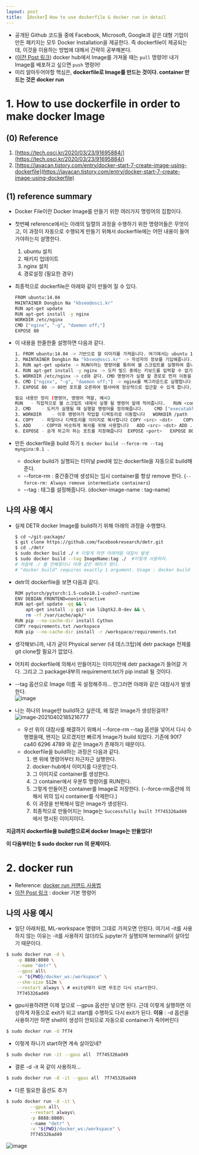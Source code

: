 ```yaml
---
layout: post
title: 【docker】How to use dockerfile & docker run in detail
---
```


-  공개된 Github 코드들 중에 Facebook, Microsoft, Google과 같은 대형 기업이 만든 패키지는 모두 Docker Installation을 제공한다. 즉 dockerfile이 제공되는데, 이것을 이용하는 방법에 대해서 간략히 공부해본다.
-  ([이전 Post 링크](https://junha1125.github.io/blog/pytorch-docker-git/2020-02-18-tstory_7/)) docker hub에서 Image를 가져올 때는 `pull` 명령어! 내가 Image를 배포하고 싶으면 `push` 명령어! 
-  미리 알아두어야할 핵심은, **dockerfile로 Image를 만드는 것이다. container 만드는 것은 docker run**



# 1. How to use dockerfile in order to make docker Image

## (0) Reference

1. [https://tech.osci.kr/2020/03/23/91695884/](https://tech.osci.kr/2020/03/23/91695884/)
2. [https://javacan.tistory.com/entry/docker-start-7-create-image-using-dockerfile](https://javacan.tistory.com/entry/docker-start-7-create-image-using-dockerfile)



## (1) reference summary

- Docker File이란 Docker Image를 만들기 위한 여러가지 명렁어의 집합이다. 

- 첫번째 reference에서는 아래의 일렬의 과정을 수행하기 위한 명령어들은 무엇이고, 이 과정이 자동으로 수행되게 만들기 위해서 dockerfile에는 어떤 내용이 들어가야하는지 설명한다. 

  1. ubuntu 설치
  2. 패키지 업데이트
  3. nginx 설치
  4. 경로설정 (필요한 경우)

- 최종적으로 dockerfile은 아래와 같이 만들어 질 수 있다.         

  ```sh
  FROM ubuntu:14.04 
  MAINTAINER Dongbin Na "kbseo@osci.kr" 
  RUN apt-get update
  RUN apt-get install -y nginx
  WORKDIR /etc/nginx 
  CMD ["nginx", "-g", "daemon off;"]
  EXPOSE 80 
  ```

- 이 내용을 한줄한줄 설명하면 다음과 같다.     

  ```sh
  1. FROM ubuntu:14.04 -> 기반으로 할 이미지를 가져옵니다. 여기에서는 ubuntu 14.04버전의 이미지를 가져오겠습니다.
  2. MAINTAINER Dongbin Na "kbseo@osci.kr" -> 작성자의 정보를 기입해줍니다.
  3. RUN apt-get update -> RUN이라는 명령어를 통하여 쉘 스크립트를 실행하여 줍니다.
  4. RUN apt-get install -y nginx -> 도커 빌드 중에는 키보드를 입력할 수 없기에 [-y] 옵션을 넣어줍니다.
  5. WORKDIR /etc/nginx -> cd와 같다. CMD 명령어가 실행 할 경로로 먼저 이동을 해 줍니다.
  6. CMD ["nginx", "-g", "daemon off;"] -> nginx를 백그라운드로 실행합니다
  7. EXPOSE 80 -> 80번 포트를 오픈하여 웹서버에 정상적으로 접근할 수 있게 합니다.
  
  필요 내용만 정리 (명령어, 명령어 역할, 예시)
  RUN	- 직접적으로 쉘 스크립트 내에서 실행 될 명령어 앞에 적어줍니다.	RUN <command>	RUN apt-get update
  2. CMD	- 도커가 실행될 때 실행할 명령어를 정의해줍니다.	CMD ["executable", "param", "param"]	CMD ["nginx", "-g", "daemon off;"]
  3. WORKDIR	- 이후 명령어가 작업할 디렉토리로 이동합니다	WORKDIR /path	WORKDIR /etc/nginx
  4. COPY	- 파일이나 디렉토리를 이미지로 복사합니다	COPY <src> <dst>	COPY . /usr/src/app
  5. ADD	- COPY와 비슷하게 복사를 위해 사용합니다	ADD <src> <dst>	ADD . /usr/src/app
  6. EXPOSE	- 공개 하고자 하는 포트를 지정해줍니다	EXPOSE <port>	EXPOSE 80
  ```

- 만든 dockerfile을 build 하기 `$ docker build --force-rm --tag mynginx:0.1 .` 

  - docker build가 실행되는 터미널 pwd에 있는 dockerfile을 자동으로 build해준다.
  - --force-rm : 중간중간에 생성되는 임시 container를 항상 remove 한다. (`--force-rm: Always remove intermediate containers`) 
  - --tag : 태그를 설정해줍니다. (docker-image-name : tag-name)



## 나의 사용 예시

- 실제 DETR docker Image를 build하기 위해 아래의 과정을 수행했다.    	

  ```sh
  $ cd ~/git-package/
  $ git clone https://github.com/facebookresearch/detr.git
  $ cd ./detr
  $ sudo docker build ./ # 이렇게 하면 아래처럼 대참사 발생
  $ sudo docker build --tag ImageName:tag ./  #이렇게 사용하라. 
  # 처음에 ./ 를 안해줬더니 아래 같은 에러가 떴다.
  # "docker build" requires exactly 1 argument. Usage : docker build [Options] Pash 
  ```

- detr의 dockerfile을 보면 다음과 같다.    

  ```sh
  ROM pytorch/pytorch:1.5-cuda10.1-cudnn7-runtime
  ENV DEBIAN_FRONTEND=noninteractive
  RUN apt-get update -qq && \
      apt-get install -y git vim libgtk2.0-dev && \
      rm -rf /var/cache/apk/*
  RUN pip --no-cache-dir install Cython
  COPY requirements.txt /workspace
  RUN pip --no-cache-dir install -r /workspace/requirements.txt
  ```

- 생각해보니까, 내가 굳이 Physical server (내 데스크탑)에 detr package 전체를 git clone할 필요가 없었다. 

- 어차피 dockerfile에 의해서 만들어지는 이미지안에 detr package가 들어갈 거다. 그리고 그 package내부의 requirement.txt가 pip install 될 것이다. 

- --tag 옵션으로 Image 이름 꼭 설정해주자... 안그러면 아래와 같은 대참사가 발생한다.    
  ![image](https://user-images.githubusercontent.com/46951365/113404779-af218180-93e3-11eb-8124-c9fb93615169.png)

- 나는 하나의 Image만 build하고 싶은데, 왜 많은 Image가 생성된걸까?   
  ![image-20210402185216777](https://user-images.githubusercontent.com/46951365/113405511-eb091680-93e4-11eb-9fa9-1a8215dfc359.png)

  - 우선 위의 대참사를 해결하기 위해서 --force-rm --tag 옵션을 넣어서 다시 수행했을때, 왠지는 모르겠지만 빠르게 Image가 build 되었다. 기존에 90f7 ca40 6296 4789 와 같은 Image가 존재하기 때문이다. 
  - dockerfile을 build하는 과정은 다음과 같다. 
    1. 맨 위에 명령어부터 차근차근 실행한다. 
    2. docker-hub에서 이미지를 다운받는다.
    3. 그 이미지로 container를 생성한다.
    4. 그 container에서 우분투 명령어를 RUN한다. 
    5. 그렇게 만들어진 container를 Image로 저장한다.  (--force-rm옵션에 의해서 위의 임시 container를 삭제한다.)
    6. 이 과정을 반복해서 많은 Image가 생성된다. 
    7. 최종적으로 만들어지는 Image는 `Successfully built 7f745326ad49` 에서 명시된 이미지이다. 





**지금까지 dockerfile을 build함으로써 docker Image는 만들었다!** 

**이 다음부터는 $ sudo docker run 의 문제이다.** 



# 2. docker run

- Reference: [docker run 커맨드 사용법](https://www.daleseo.com/docker-run/)
- [이전 Post 링크](https://junha1125.github.io/blog/pytorch-docker-git/2020-02-18-tstory_7/) : docker 기본 명령어 



## 나의 사용 예시

- 일단 아래처럼, ML-workspace 명령어 그대로 가져오면 안된다. 여기서 -it를 사용하지 않는 이유는 -it를 사용하지 않더라도 jupyter가 실행되며 terminal이 살아있기 때문이다. 

```sh
$ sudo docker run -d \
    -p 8888:8080 \
    --name "detr" \
    --gpus all\
    -v "${PWD}/docker_ws:/workspace" \
    --shm-size 512m \
    --restart always \ # exit상태가 되면 무조건 다시 start한다.
    7f745326ad49
```

- gpu사용하려면 이제 앞으로 --gpus 옵션만 넣으면 된다. 근데 이렇게 실행하면 이상하게 자동으로 exit가 되고 start를 수행하도 다시 exit가 된다. **이유** : -d 옵션을 사용하기만 하면 shell이 생성이 안되므로 자동으로 container가 죽어버린다

```sh
$ sudo docker run -d 7f74
```

- 이렇게 하니가 start하면 계속 살아있네? 

```sh
$ sudo docker run -it --gpus all  7f745326ad49
```

- 결론 -d -it 꼭 같이 사용하자...

```sh
$ sudo docker run -d -it --gpus all  7f745326ad49
```

- 다른 필요한 옵션도 추가

```sh
$ sudo docker run -d -it \
         --gpus all\
         --restart always\
         -p 8888:8080\	
         --name "detr" \
         -v "${PWD}/docker_ws:/workspace" \
         7f745326ad49
```

![image](https://user-images.githubusercontent.com/46951365/113412210-a4221d80-93f2-11eb-8bf5-846382e9ff1b.png)
